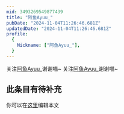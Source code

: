 ```yaml
---
mid: 3493269549877439
title: "阿鱼Ayuu_"
pubDate: "2024-11-04T11:26:46.681Z"
updatedDate: "2024-11-04T11:26:46.681Z"
profile:
  {
    Nickname: ["阿鱼Ayuu_"],
  }
---
```


关注[阿鱼Ayuu_](https://space.bilibili.com/3493269549877439)谢谢喵~ 关注[阿鱼Ayuu_](https://space.bilibili.com/3493269549877439)谢谢喵~

## 此条目有待补充
你可以在[这里](https://github.com/Yuhanawa/VTuber.ICU/edit/master/src/content/v/阿鱼Ayuu_/index.md)编辑本文
